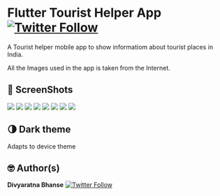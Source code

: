# Flutter Tourist Helper App [![Twitter Follow](https://img.shields.io/twitter/follow/__thelazyone__.svg?style=social)](https://twitter.com/__thelazyone__)

A Tourist helper mobile app to show informatiom about tourist places in India.

All the Images used in the app is taken from the Internet.

## 📸 ScreenShots

<img src="screenshot/Adobe_20201002_133055.jpg"/>
<img src="screenshot/Adobe_20201002_133153.jpg"/>
<img src="screenshot/Adobe_20201002_133357.jpg"/>
<img src="screenshot/Adobe_20201002_133509.jpg"/>
<img src="screenshot/Adobe_20201002_133605.jpg"/>
<img src="screenshot/Adobe_20201002_133656.jpg"/>
<img src="screenshot/Adobe_20201002_134028.jpg"/>
<img src="screenshot/Adobe_20201002_134222.jpg"/>

## 🌗 Dark theme
Adapts to device theme

## 🤓 Author(s)
**Divyaratna Bhanse** [![Twitter Follow](https://img.shields.io/twitter/follow/__thelazyone__.svg?style=social)](https://twitter.com/__thelazyone__)







 
